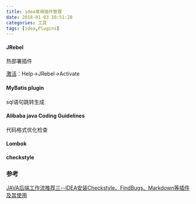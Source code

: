 ```yaml
---
title: idea常用插件管理
date: 2018-01-03 10:51:28
categories: 工具
tags: [idea,Plugins]
---
```


#### JRebel

热部署插件

[激活](https://my.jrebel.com/account/how-to-activate)：Help->JRebel->Activate

#### MyBatis plugin

sql语句跳转生成

#### Alibaba java Coding Guidelines

代码格式优化检查

#### Lombok



#### checkstyle





### 参考

[JAVA后端工作流推荐三--IDEA安装Checkstyle、FindBugs、Markdown等插件及其使用](http://blog.dxscx.com/2017/01/05/idea-plugins/)